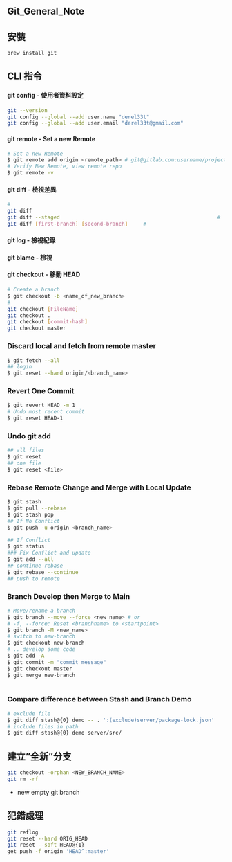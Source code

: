 ## Git_General_Note



## 安裝

```bash
brew install git
```

## CLI 指令 

#### git config - 使用者資料設定

```bash
git --version
git config --global --add user.name "derel33t"
git config --global --add user.email "derel33t@gmail.com"

```



#### git remote - Set a new Remote

```bash
# Set a new Remote
$ git remote add origin <remote_path> # git@gitlab.com:username/projectpath.git
# Verify New Remote, view remote repo
$ git remote -v
```



#### git diff - 檢視差異

```bash
# 
git diff																	#
git diff --staged													#
git diff [first-branch] [second-branch]		#

```

#### git log - 檢視紀錄



#### git blame - 檢視



#### git checkout - 移動 HEAD

```bash
# Create a branch
$ git checkout -b <name_of_new_branch>
#
git checkout [FileName]
git checkout .
git checkout [commit-hash]
git checkout master
```



### Discard local and fetch from remote master

```bash
$ git fetch --all
## login 
$ git reset --hard origin/<branch_name>
```

### Revert One Commit

```bash
$ git revert HEAD -m 1
# Undo most recent commit
$ git reset HEAD-1
```

### Undo git add
```bash
## all files
$ git reset
## one file
$ git reset <file>
```

### Rebase Remote Change and Merge with Local Update 

```bash
$ git stash
$ git pull --rebase
$ git stash pop
## If No Conflict
$ git push -u origin <branch_name>

## If Conflict
$ git status
### Fix Conflict and update
$ git add --all
## continue rebase
$ git rebase --continue
## push to remote

```

### Branch Develop then Merge to Main

```bash
# Move/rename a branch 
$ git branch --move --force <new_name> # or 
# -f, --force: Reset <branchname> to <startpoint>
$ git branch -M <new_name>
# switch to new-branch
$ git checkout new-branch
# .. develop some code
$ git add -A
$ git commit -m "commit message"
$ git checkout master
$ git merge new-branch
	
```

### Compare difference between Stash and Branch Demo

```bash
# exclude file
$ git diff stash@{0} demo -- . ':(exclude)server/package-lock.json'
# include files in path
$ git diff stash@{0} demo server/src/
```



## 建立“全新”分支

```bash
git checkout -orphan <NEW_BRANCH_NAME>
git rm -rf

```

 * new empty git branch

   



## 犯錯處理

```bash
git reflog
git reset --hard ORIG_HEAD
git reset --soft HEAD@{1}
get push -f origin 'HEAD^:master'

```

